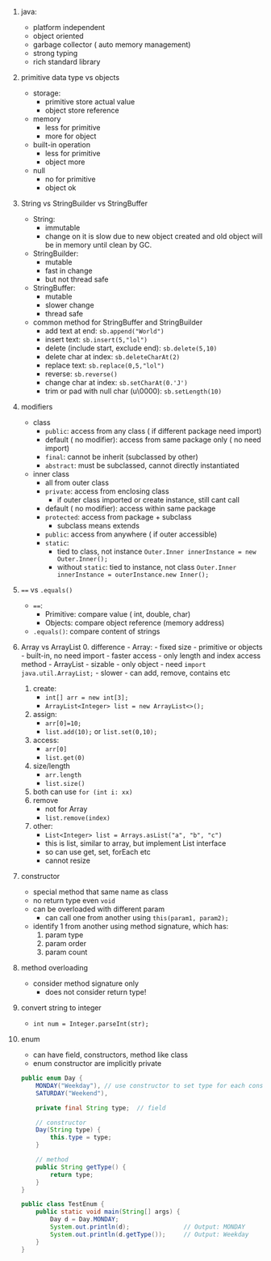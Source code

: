 1. java:
    - platform independent
    - object oriented 
    - garbage collector ( auto memory management)
    - strong typing
    - rich standard library

2. primitive data type vs objects
    - storage:
        - primitive store actual value
        - object store reference
    - memory
        - less for primitive
        - more for object
    - built-in operation
        - less for primitive
        - object more
    - null
        - no for primitive
        - object ok

3. String vs StringBuilder vs StringBuffer
    - String: 
        - immutable 
        - change on it is slow due to new object created and old object will be in memory until clean by GC.
    - StringBuilder:
        - mutable
        - fast in change
        - but not thread safe
    - StringBuffer:
        - mutable
        - slower change
        - thread safe
    - common method for StringBuffer and StringBuilder
        - add text at end: `sb.append("World")`
        - insert text: `sb.insert(5,"lol")`
        - delete (include start, exclude end): `sb.delete(5,10)`
        - delete char at index: `sb.deleteCharAt(2)`
        - replace text: `sb.replace(0,5,"lol")`
        - reverse: `sb.reverse()`
        - change char at index: `sb.setCharAt(0.'J')`
        - trim or pad with null char (u\0000): `sb.setLength(10)`

4. modifiers
    - class
        - `public`: access from any class ( if different package need import)
        - default ( no modifier):  access from same package only ( no need import)
        - `final`: cannot be inherit (subclassed by other)
        - `abstract`: must be subclassed, cannot directly instantiated
    - inner class
        - all from outer class
        - `private`: access from enclosing class
            - if outer class imported or create instance, still cant call
        - default ( no modifier): access within same package
        - `protected`: access from package + subclass
            - subclass means extends
        - `public`: access from anywhere ( if outer accessible)
        - `static`: 
            - tied to class, not instance
                `Outer.Inner innerInstance = new Outer.Inner();`
            - without `static`: tied to instance, not class
                `Outer.Inner innerInstance = outerInstance.new Inner();`

5. `==` vs `.equals()`
    - `==`: 
        - Primitive: compare value ( int, double, char)
        - Objects: compare object reference (memory address)
    - `.equals()`: compare content of strings

6. Array vs ArrayList
    0. difference
        - Array:
            - fixed size
            - primitive or objects
            - built-in, no need import
            - faster access
            - only length and index access method
        - ArrayList
            - sizable
            - only object
            - need `import java.util.ArrayList;`
            - slower
            - can add, remove, contains etc
    1. create:
        - `int[] arr = new int[3];`
        - `ArrayList<Integer> list = new ArrayList<>();`
    2. assign:
        - `arr[0]=10;`
        - `list.add(10);` or `list.set(0,10);`
    3. access:
        - `arr[0]`
        - `list.get(0)`
    4. size/length
        - `arr.length`
        - `list.size()`
    5. both can use `for (int i: xx)`
    6. remove
        - not for Array
        - `list.remove(index)`
    7. other:
        - `List<Integer> list = Arrays.asList("a", "b", "c")`
        - this is list, similar to array, but implement List interface
        - so can use get, set, forEach etc
        - cannot resize

7. constructor
    - special method that same name as class
    - no return type even `void`
    - can be overloaded with different param
        - can call one from another using `this(param1, param2);`
    - identify 1 from another using method signature, which has:
        1. param type
        2. param order
        3. param count

8. method overloading
    - consider method signature only
        - does not consider return type!

9. convert string to integer
    - `int num = Integer.parseInt(str);`

10. enum
    - can have field, constructors, method like class
    - enum constructor are implicitly private
    ```Java
    public enum Day {
        MONDAY("Weekday"), // use constructor to set type for each constant
        SATURDAY("Weekend"),

        private final String type;  // field

        // constructor
        Day(String type) {
            this.type = type;
        }

        // method
        public String getType() {
            return type;
        }
    }

    public class TestEnum {
        public static void main(String[] args) {
            Day d = Day.MONDAY;
            System.out.println(d);               // Output: MONDAY
            System.out.println(d.getType());     // Output: Weekday
        }
    }
    ```